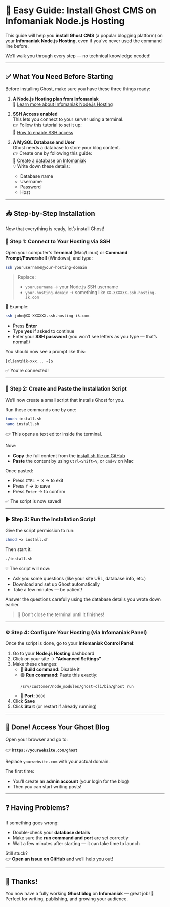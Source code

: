 # 🚀 Easy Guide: Install Ghost CMS on Infomaniak Node.js Hosting

This guide will help you **install Ghost CMS** (a popular blogging platform) on your **Infomaniak Node.js Hosting**, even if you’ve never used the command line before.

We’ll walk you through every step — no technical knowledge needed!

---

## ✅ What You Need Before Starting

Before installing Ghost, make sure you have these three things ready:

1. **A Node.js Hosting plan from Infomaniak**  
   🔗 [Learn more about Infomaniak Node.js Hosting](https://www.infomaniak.com/fr/hebergement/hebergement-nodejs)

2. **SSH Access enabled**  
   This lets you connect to your server using a terminal.  
   👉 Follow this tutorial to set it up:  
   🔗 [How to enable SSH access](https://faq.infomaniak.com/1982)

3. **A MySQL Database and User**  
   Ghost needs a database to store your blog content.  
   👉 Create one by following this guide:  
   🔗 [Create a database on Infomaniak](https://faq.infomaniak.com/1981)  
   💡 Write down these details:
   - Database name
   - Username
   - Password
   - Host

---

## 📥 Step-by-Step Installation

Now that everything is ready, let’s install Ghost!

### 🔗 Step 1: Connect to Your Hosting via SSH

Open your computer's **Terminal** (Mac/Linux) or **Command Prompt/Powershell** (Windows), and type:

```bash
ssh yourusername@your-hosting-domain
```

> Replace:
> - `yourusername` → your Node.js SSH username
> - `your-hosting-domain` → something like `XX-XXXXXX.ssh.hosting-ik.com`

📌 Example:
```bash
ssh john@XX-XXXXXX.ssh.hosting-ik.com
```

- Press **Enter**
- Type **yes** if asked to continue
- Enter your **SSH password** (you won’t see letters as you type — that’s normal!)

You should now see a prompt like this:
```bash
[client@ik-xxx... ~]$
```

✅ You're connected!

---

### 📄 Step 2: Create and Paste the Installation Script

We’ll now create a small script that installs Ghost for you.

Run these commands one by one:

```bash
touch install.sh
nano install.sh
```

👉 This opens a text editor inside the terminal.

Now:
- **Copy** the full content from the [install.sh file on GitHub](./install.sh)
- **Paste** the content by using `Ctrl+Shift+V`, or `cmd+V` on Mac

Once pasted:
- Press `CTRL + X` → to exit
- Press `Y` → to save
- Press `Enter` → to confirm

✅ The script is now saved!

---

### ▶️ Step 3: Run the Installation Script

Give the script permission to run:

```bash
chmod +x install.sh
```

Then start it:

```bash
./install.sh
```

💡 The script will now:
- Ask you some questions (like your site URL, database info, etc.)
- Download and set up Ghost automatically
- Take a few minutes — be patient!

Answer the questions carefully using the database details you wrote down earlier.

> 🛑 Don’t close the terminal until it finishes!

---

### ⚙️ Step 4: Configure Your Hosting (via Infomaniak Panel)

Once the script is done, go to your **Infomaniak Control Panel**:

1. Go to your **Node.js Hosting** dashboard
2. Click on your site → **"Advanced Settings"**
3. Make these changes:
   - 🔲 **Build command**: Disable it
   - 🟢 **Run command**: Paste this exactly:
     ```
     /srv/customer/node_modules/ghost-cli/bin/ghost run
     ```
   - 🔢 **Port**: `3000`
4. Click **Save**
5. Click **Start** (or restart if already running)

---

## 🎉 Done! Access Your Ghost Blog

Open your browser and go to:

👉 **`https://yourwebsite.com/ghost`**

Replace `yourwebsite.com` with your actual domain.

The first time:
- You’ll create an **admin account** (your login for the blog)
- Then you can start writing posts!

---

## ❓ Having Problems?

If something goes wrong:

- Double-check your **database details**
- Make sure the **run command and port** are set correctly
- Wait a few minutes after starting — it can take time to launch

Still stuck?  
👉 **Open an issue on GitHub** and we’ll help you out!

---

## 🙌 Thanks!

You now have a fully working **Ghost blog** on **Infomaniak** — great job! 🎉  
Perfect for writing, publishing, and growing your audience.
